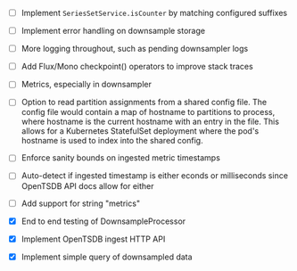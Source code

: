 - [ ] Implement `SeriesSetService.isCounter` by matching configured suffixes
- [ ] Implement error handling on downsample storage
- [ ] More logging throughout, such as pending downsampler logs
- [ ] Add Flux/Mono checkpoint() operators to improve stack traces
- [ ] Metrics, especially in downsampler
- [ ] Option to read partition assignments from a shared config file. The config file would contain a map of hostname to partitions to process, where hostname is the current hostname with an entry in the file. This allows for a Kubernetes StatefulSet deployment where the pod's hostname is used to index into the shared config.
- [ ] Enforce sanity bounds on ingested metric timestamps
- [ ] Auto-detect if ingested timestamp is either econds or milliseconds since OpenTSDB API docs allow for either
- [ ] Add support for string "metrics"
- [x] End to end testing of DownsampleProcessor
- [x] Implement OpenTSDB ingest HTTP API
- [x] Implement simple query of downsampled data

